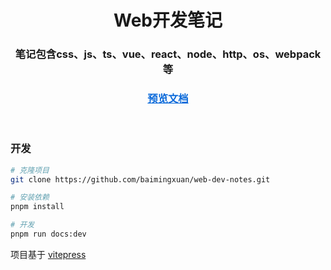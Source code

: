<div align="center">
    <h1>Web开发笔记</h1>
    <h3>笔记包含css、js、ts、vue、react、node、http、os、webpack等</h3>
    <h3>
        <a href="https://baimingxuan.github.io/web-dev-notes/" target="_blank" style="color: #0969da">预览文档</a>
    </h3>
</div>

<br>

### 开发

```sh
# 克隆项目
git clone https://github.com/baimingxuan/web-dev-notes.git

# 安装依赖
pnpm install

# 开发
pnpm run docs:dev 
```

项目基于 [vitepress](https://github.com/vuejs/vitepress)

